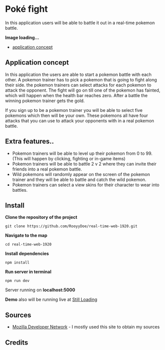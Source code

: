 #  Poké fight

In this application users will be able to battle it out in a real-time pokemon battle.

**Image loading...**

- [application concept](#application-concept)

## Application concept

In this application the users are able to start a pokemon battle with each other. A pokemon trainer has to pick a pokemon that is going to fight along their side. the pokemon trainers can select attacks for each pokemon to attack the opponent. The fight will go on till one of the pokemon has fainted, which will happen when the health bar reaches zero. After a battle the winning pokemon trainer gets the gold.

If you sign up to be a pokemon trainer you will be able to select five pokemons which then will be your own. These pokemons all have four attacks that you can use to attack your opponents with in a real pokemon battle. 

## Extra features..

- Pokemon trainers will be able to level up their pokemon from 0 to 99. (This will happen by clicking, fighting or in-game items)
- Pokemon trainers will be able to battle 2 v 2 where they can invite their friends into a real pokemon battle.
- Wild pokemons will randomly appear on the screen of the pokemon trainer and they will be able to battle and catch the wild pokemon.
- Pokemon trainers can select a view skins for their character to wear into battles.


## Install

**Clone the repository of the project**

```
git clone https://github.com/RooyyDoe/real-time-web-1920.git
```

**Navigate to the map**

```
cd real-time-web-1920
```

**Install dependencies**

```
npm install 
```

**Run server in terminal**

```
npm run dev
```

Server running on **localhost:5000**

**Demo** also will be running live at [Still Loading]()


## Sources

* [Mozilla Developer Network](https://developer.mozilla.org/en-US/) - I mostly used this site to obtain my sources

## Credits

